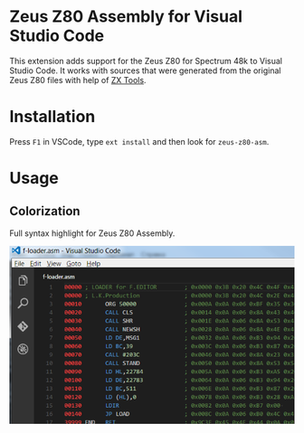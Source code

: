 # Zeus Z80 Assembly for Visual Studio Code
This extension adds support for the Zeus Z80 for Spectrum 48k to Visual Studio Code. It works with sources that were generated from the original Zeus Z80 files with help of [ZX Tools](https://github.com/codeatcpp/zxtools).

# Installation

Press `F1` in VSCode, type `ext install` and then look for `zeus-z80-asm`.

# Usage

## Colorization

Full syntax highlight for Zeus Z80 Assembly.

![Code colorization sample](./vscode.png)
